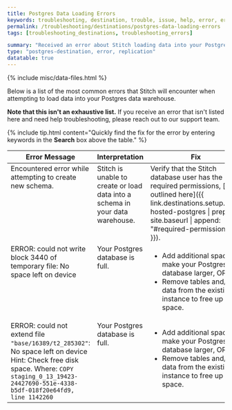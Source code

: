 ```yaml
---
title: Postgres Data Loading Errors
keywords: troubleshooting, destination, trouble, issue, help, error, errors, postgres
permalink: /troubleshooting/destinations/postgres-data-loading-errors
tags: [troubleshooting_destinations, troubleshooting_errors]

summary: "Received an error about Stitch loading data into your Postgres data warehouse? Check out these common errors and how to resolve them."
type: "postgres-destination, error, replication"
datatable: true
---
```

{% include misc/data-files.html %}

<script>
$(document).ready(function(){

    $('table.display').DataTable( {
        paging: false,
        stateSave: true,
        searching: true
    }
        );
});
</script>

Below is a list of the most common errors that Stitch will encounter when attempting to load data into your Postgres data warehouse.

**Note that this isn't an exhaustive list.** If you receive an error that isn't listed here and need help troubleshooting, please reach out to our support team.

{% include tip.html content="Quickly find the fix for the error by entering keywords in the <strong>Search</strong> box above the table." %}

<table id="sampleTable" class="display">
   <thead>
      <tr>
         <th>Error Message</th>
         <th>Interpretation</th>
         <th>Fix</th>
      </tr>
   </thead>
   <tbody>
    <tr>
         <td width="30%; fixed" valign="top">
          Encountered error while attempting to create new schema.
         </td>
         <td valign="top">
          Stitch is unable to create or load data into a schema in your data warehouse.
         </td>
         <td valign="top" markdown="span">
          Verify that the Stitch database user has the required permissions, [as outlined here]({{ link.destinations.setup.self-hosted-postgres | prepend: site.baseurl | append: "#required-permissions" }}).
          </td>
      </tr>
      <tr>
         <td width="30%; fixed" valign="top">ERROR: could not write block 3440 of temporary file: No space left on device</td>
         <td valign="top">Your Postgres database is full.</td>
         <td valign="top">
        	<ul>
         	<li>Add additional space to make your Postgres database larger, OR</li>
			<li>Remove tables and/or data from the existing instance to free up disk space.</li>
			</ul>
		</td>
      </tr>
      <tr>
         <td width="30%; fixed" valign="top">ERROR: could not extend file <code>"base/16389/t2_285302"</code>: No space left on device
Hint: Check free disk space.
Where: <code>COPY staging_0_13_19423-24427690-551e-4338-b5df-018f20e64fd9, line 1142260</code></td>
         <td valign="top">Your Postgres database is full.</td>
         <td valign="top">
        	<ul>
         	<li>Add additional space to make your Postgres database larger, OR</li>
			<li>Remove tables and/or data from the existing instance to free up disk space.</li>
			</ul>
		</td>
      </tr>
   </tbody>
</table>